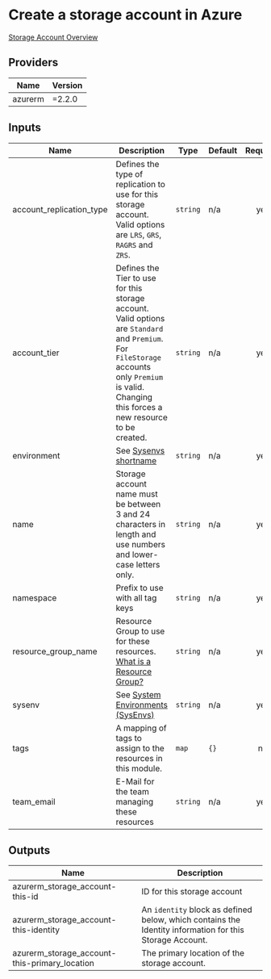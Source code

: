 # Create a storage account in Azure

[Storage Account Overview](https://docs.microsoft.com/en-us/azure/storage/common/storage-account-overview?toc=/azure/storage/blobs/toc.json)

<!-- BEGINNING OF PRE-COMMIT-TERRAFORM DOCS HOOK -->
## Providers

| Name | Version |
|------|---------|
| azurerm | =2.2.0 |

## Inputs

| Name | Description | Type | Default | Required |
|------|-------------|------|---------|:-----:|
| account\_replication\_type | Defines the type of replication to use for this storage account. Valid options are `LRS`, `GRS`, `RAGRS` and `ZRS`. | `string` | n/a | yes |
| account\_tier | Defines the Tier to use for this storage account. Valid options are `Standard` and `Premium`. For `FileStorage` accounts only `Premium` is valid. Changing this forces a new resource to be created. | `string` | n/a | yes |
| environment | See [Sysenvs shortname](https://github.com/nxtlytics/ivy-documentation/blob/master/howto/Architecture/Specifications_and_Definitions/System_Environments_SysEnvs.md#short-name-aka-dcvpc-name) | `string` | n/a | yes |
| name | Storage account name must be between 3 and 24 characters in length and use numbers and lower-case letters only. | `string` | n/a | yes |
| namespace | Prefix to use with all tag keys | `string` | n/a | yes |
| resource\_group\_name | Resource Group to use for these resources. [What is a Resource Group?](https://docs.microsoft.com/en-us/azure/cloud-adoption-framework/ready/azure-setup-guide/organize-resources?tabs=AzureManagmentGroupsAndHierarchy) | `string` | n/a | yes |
| sysenv | See [System Environments (SysEnvs)](https://github.com/nxtlytics/ivy-documentation/blob/master/howto/Architecture/Specifications_and_Definitions/System_Environments_SysEnvs.md) | `string` | n/a | yes |
| tags | A mapping of tags to assign to the resources in this module. | `map` | `{}` | no |
| team\_email | E-Mail for the team managing these resources | `string` | n/a | yes |

## Outputs

| Name | Description |
|------|-------------|
| azurerm\_storage\_account-this-id | ID for this storage account |
| azurerm\_storage\_account-this-identity | An `identity` block as defined below, which contains the Identity information for this Storage Account. |
| azurerm\_storage\_account-this-primary\_location | The primary location of the storage account. |

<!-- END OF PRE-COMMIT-TERRAFORM DOCS HOOK -->
